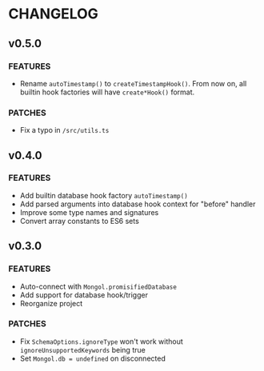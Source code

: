 # CHANGELOG

## v0.5.0

### FEATURES

- Rename `autoTimestamp()` to `createTimestampHook()`. From now on, all builtin hook factories will have `create*Hook()` format.

### PATCHES

- Fix a typo in `/src/utils.ts`

## v0.4.0

### FEATURES

- Add builtin database hook factory `autoTimestamp()`
- Add parsed arguments into database hook context for "before" handler
- Improve some type names and signatures
- Convert array constants to ES6 sets

## v0.3.0

### FEATURES

- Auto-connect with `Mongol.promisifiedDatabase`
- Add support for database hook/trigger
- Reorganize project

### PATCHES

- Fix `SchemaOptions.ignoreType` won't work without `ignoreUnsupportedKeywords` being true
- Set `Mongol.db = undefined` on disconnected
